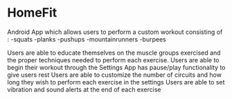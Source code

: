 # HomeFit
Android App which allows users to perform a custom workout consisting of :
-squats
-planks
-pushups
-mountainrunners
-burpees

Users are able to educate themselves on the muscle groups exercised and the proper techniques needed to perform each exercise.
Users are able to begin their workout through the Settings
App has pause/play functionality to give users rest
Users are able to customize the number of circuits and how long they wish to perform each exercise in the settings
Users are able to set vibration and sound alerts at the end of each exercise
